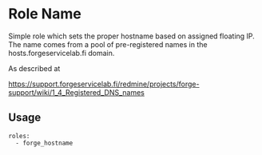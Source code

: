Role Name
========

Simple role which sets the proper hostname based on assigned floating IP. The name comes from a pool of pre-registered names in the hosts.forgeservicelab.fi domain.

As described at

https://support.forgeservicelab.fi/redmine/projects/forge-support/wiki/1_4_Registered_DNS_names

## Usage


```
roles:
  - forge_hostname
```

